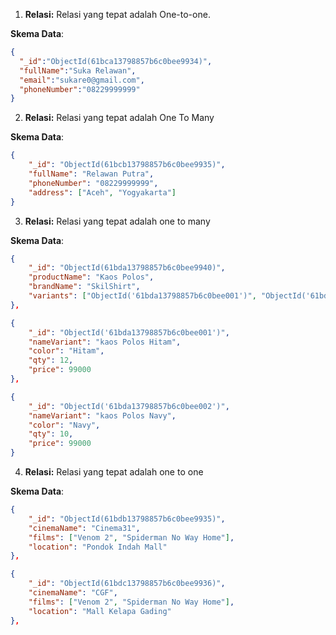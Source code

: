 1. **Relasi:**
    Relasi yang tepat adalah One-to-one.

**Skema Data**:
```json
{
  "_id":"ObjectId(61bca13798857b6c0bee9934)",
  "fullName":"Suka Relawan",
  "email":"sukare0@gmail.com",
  "phoneNumber":"08229999999"
}
```

2. **Relasi:**
    Relasi yang tepat adalah One To Many

**Skema Data**:
```json
{
    "_id": "ObjectId(61bcb13798857b6c0bee9935)",
    "fullName": "Relawan Putra",
    "phoneNumber": "08229999999",
    "address": ["Aceh", "Yogyakarta"]
}
```

3. **Relasi:** 
    Relasi yang tepat adalah one to many

**Skema Data**:
```json
{
    "_id": "ObjectId(61bda13798857b6c0bee9940)",
    "productName": "Kaos Polos",
    "brandName": "SkilShirt",
    "variants": ["ObjectId('61bda13798857b6c0bee001')", "ObjectId('61bda13798857b6c0bee002')"]
},

{
    "_id": "ObjectId('61bda13798857b6c0bee001')",
    "nameVariant": "kaos Polos Hitam",
    "color": "Hitam",
    "qty": 12,
    "price": 99000
},

{
    "_id": "ObjectId('61bda13798857b6c0bee002')",
    "nameVariant": "kaos Polos Navy",
    "color": "Navy",
    "qty": 10,
    "price": 99000
}
```

4. **Relasi:**
    Relasi yang tepat adalah one to one

**Skema Data**:
```json
{
    "_id": "ObjectId(61bdb13798857b6c0bee9935)",
    "cinemaName": "Cinema31",
    "films": ["Venom 2", "Spiderman No Way Home"],
    "location": "Pondok Indah Mall"
},

{
    "_id": "ObjectId(61bdc13798857b6c0bee9936)",
    "cinemaName": "CGF",
    "films": ["Venom 2", "Spiderman No Way Home"],
    "location": "Mall Kelapa Gading"
},
```
